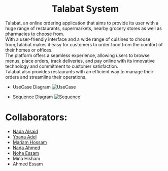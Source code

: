 <h1 align = "center"> Talabat System</h1>
Talabat, an online ordering application that aims to provide its user with a huge range of restaurants, supermarkets, nearby grocery stores as well as pharmacies to choose from.<br>
With a user-friendly interface and a wide range of cuisines to choose from,Talabat makes it easy for customers to order food from the comfort of their homes or offices.<br>
The platform offers a seamless experience, allowing users to browse menus, place orders, track deliveries, and pay online with its innovative technology and 
commitment to customer satisfaction.<br>
Talabat also provides restaurants with an efficient way to manage their orders and streamline their operations. 

- UseCase Diagram 
![UseCase](https://github.com/NadaAlsaid/Talabat_System/assets/92337927/ed2953e6-1d63-4c42-a4bb-06e8b397a808)

- Sequence Diagram 
![Sequence](https://github.com/NadaAlsaid/Talabat_System/assets/92337927/22de809a-306d-44c6-bbd1-0a28f95108f5)
# Collaborators:
- <a href="https://github.com/NadaAlsaid">Nada Alsaid</a><br>
- <a href="https://github.com/anna-adel">Yoana Adel</a><br>
- <a href="https://github.com/maHossam9">Mariam Hossam</a><br>
- <a href="https://github.com/NadaShehata">Nada Ahmed</a><br>
- <a href="https://github.com/nohaessam237">Noha Essam</a><br>
- Mina Hisham
- Ahmed Essam
